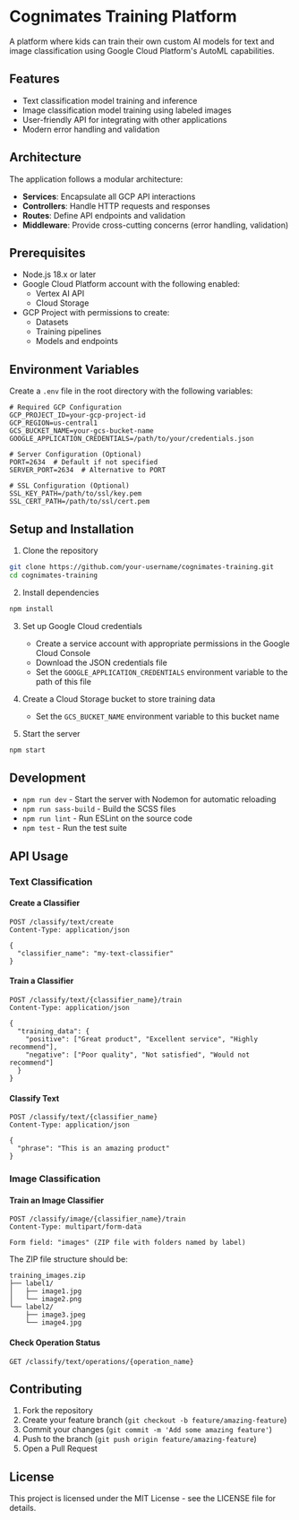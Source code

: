 # Cognimates Training Platform

A platform where kids can train their own custom AI models for text and image classification using Google Cloud Platform's AutoML capabilities.

## Features

- Text classification model training and inference
- Image classification model training using labeled images
- User-friendly API for integrating with other applications
- Modern error handling and validation

## Architecture

The application follows a modular architecture:

- **Services**: Encapsulate all GCP API interactions
- **Controllers**: Handle HTTP requests and responses
- **Routes**: Define API endpoints and validation
- **Middleware**: Provide cross-cutting concerns (error handling, validation)

## Prerequisites

- Node.js 18.x or later
- Google Cloud Platform account with the following enabled:
  - Vertex AI API
  - Cloud Storage
- GCP Project with permissions to create:
  - Datasets
  - Training pipelines
  - Models and endpoints

## Environment Variables

Create a `.env` file in the root directory with the following variables:

```
# Required GCP Configuration
GCP_PROJECT_ID=your-gcp-project-id
GCP_REGION=us-central1
GCS_BUCKET_NAME=your-gcs-bucket-name
GOOGLE_APPLICATION_CREDENTIALS=/path/to/your/credentials.json

# Server Configuration (Optional)
PORT=2634  # Default if not specified
SERVER_PORT=2634  # Alternative to PORT

# SSL Configuration (Optional)
SSL_KEY_PATH=/path/to/ssl/key.pem
SSL_CERT_PATH=/path/to/ssl/cert.pem
```

## Setup and Installation

1. Clone the repository

```bash
git clone https://github.com/your-username/cognimates-training.git
cd cognimates-training
```

2. Install dependencies

```bash
npm install
```

3. Set up Google Cloud credentials
   - Create a service account with appropriate permissions in the Google Cloud Console
   - Download the JSON credentials file
   - Set the `GOOGLE_APPLICATION_CREDENTIALS` environment variable to the path of this file

4. Create a Cloud Storage bucket to store training data
   - Set the `GCS_BUCKET_NAME` environment variable to this bucket name

5. Start the server

```bash
npm start
```

## Development

- `npm run dev` - Start the server with Nodemon for automatic reloading
- `npm run sass-build` - Build the SCSS files
- `npm run lint` - Run ESLint on the source code
- `npm test` - Run the test suite

## API Usage

### Text Classification

#### Create a Classifier

```
POST /classify/text/create
Content-Type: application/json

{
  "classifier_name": "my-text-classifier"
}
```

#### Train a Classifier

```
POST /classify/text/{classifier_name}/train
Content-Type: application/json

{
  "training_data": {
    "positive": ["Great product", "Excellent service", "Highly recommend"],
    "negative": ["Poor quality", "Not satisfied", "Would not recommend"]
  }
}
```

#### Classify Text

```
POST /classify/text/{classifier_name}
Content-Type: application/json

{
  "phrase": "This is an amazing product"
}
```

### Image Classification

#### Train an Image Classifier

```
POST /classify/image/{classifier_name}/train
Content-Type: multipart/form-data

Form field: "images" (ZIP file with folders named by label)
```

The ZIP file structure should be:
```
training_images.zip
├── label1/
│   ├── image1.jpg
│   └── image2.png
└── label2/
    ├── image3.jpeg
    └── image4.jpg
```

#### Check Operation Status

```
GET /classify/text/operations/{operation_name}
```

## Contributing

1. Fork the repository
2. Create your feature branch (`git checkout -b feature/amazing-feature`)
3. Commit your changes (`git commit -m 'Add some amazing feature'`)
4. Push to the branch (`git push origin feature/amazing-feature`)
5. Open a Pull Request

## License

This project is licensed under the MIT License - see the LICENSE file for details.
